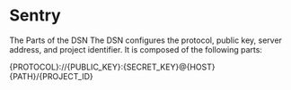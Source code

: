 # Sentry

The Parts of the DSN
The DSN configures the protocol, public key, server address, and project identifier. It is composed of the following parts:

{PROTOCOL}://{PUBLIC_KEY}:{SECRET_KEY}@{HOST}{PATH}/{PROJECT_ID}
